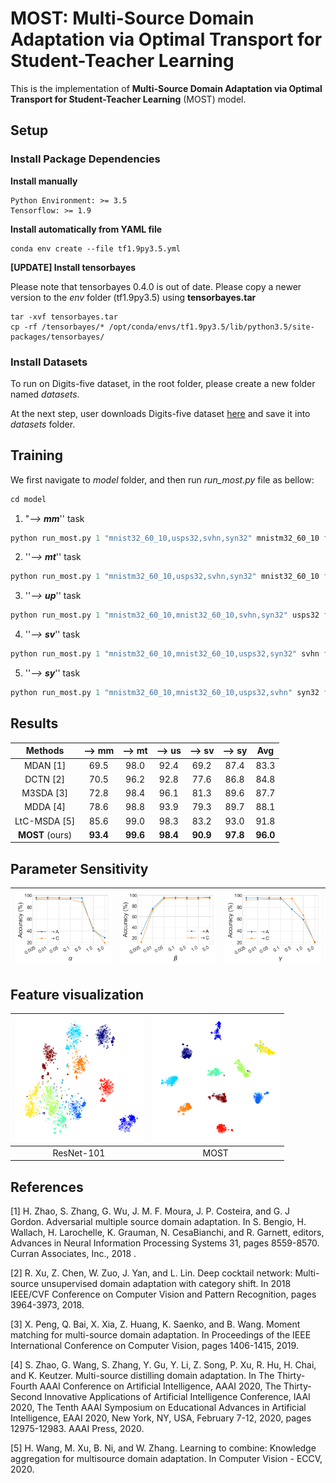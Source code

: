 

# MOST: Multi-Source Domain Adaptation via Optimal Transport for Student-Teacher Learning

This is the implementation of **Multi-Source Domain Adaptation via Optimal Transport for Student-Teacher Learning** (MOST) model.

## Setup

### Install Package Dependencies

**Install manually**

```
Python Environment: >= 3.5
Tensorflow: >= 1.9
```

**Install automatically from YAML file**

```
conda env create --file tf1.9py3.5.yml
```

**[UPDATE] Install tensorbayes**

Please note that tensorbayes 0.4.0 is out of date. Please copy a newer version to the *env* folder (tf1.9py3.5) using **tensorbayes.tar**

```
tar -xvf tensorbayes.tar
cp -rf /tensorbayes/* /opt/conda/envs/tf1.9py3.5/lib/python3.5/site-packages/tensorbayes/
```

### Install Datasets

To run on Digits-five dataset, in the root folder, please create a new folder named *datasets*.  

At the next step, user downloads Digits-five dataset [here](https://drive.google.com/file/d/12dUT_xBfikgsjYI6w9FyAKvx1UIz-Ccg/view?usp=sharing) and save it into *datasets* folder.

## Training

We first navigate to *model* folder, and then run *run_most.py* file as bellow:

```python
cd model
```

1. "*--> **mm***'' task

```python
python run_most.py 1 "mnist32_60_10,usps32,svhn,syn32" mnistm32_60_10 format mat num_iters 80000 phase1_iters 0 summary_freq 800 learning_rate 0.0002 batch_size 200 src_class_trade_off 1.0 src_domain_trade_off "1.0,1.0,1.0,1.0" ot_trade_off 0.1 domain_trade_off 1.0 trg_vat_troff 0.1 trg_ent_troff 0.1 data_shift_troff 10.0 mimic_trade_off 0.1 cast_data True cnn_size small theta 0.1 sample_size 5
```

2. ''*--> **mt***'' task
```python
python run_most.py 1 "mnistm32_60_10,usps32,svhn,syn32" mnist32_60_10 format mat num_iters 80000 phase1_iters 0 summary_freq 800 learning_rate 0.0002 batch_size 200 src_class_trade_off 1.0 src_domain_trade_off "1.0,1.0,1.0,1.0" ot_trade_off 0.1 domain_trade_off 1.0 trg_vat_troff 0.1 trg_ent_troff 0.1 data_shift_troff 10.0 mimic_trade_off 1.0 cast_data True cnn_size small theta 0.1 sample_size 5
```

3. ''*--> **up***'' task
```python
python run_most.py 1 "mnistm32_60_10,mnist32_60_10,svhn,syn32" usps32 format mat num_iters 80000 phase1_iters 0 summary_freq 800 learning_rate 0.0002 batch_size 200 src_class_trade_off 1.0 src_domain_trade_off "1.0,1.0,1.0,1.0" ot_trade_off 0.1 domain_trade_off 1.0 trg_vat_troff 0.1 trg_ent_troff 0.1 data_shift_troff 10.0 mimic_trade_off 1.0 cast_data True cnn_size small theta 0.1 sample_size 5
```

4. ''*--> **sv***'' task
```python
python run_most.py 1 "mnistm32_60_10,mnist32_60_10,usps32,syn32" svhn format mat num_iters 80000 phase1_iters 0 summary_freq 800 learning_rate 0.0002 batch_size 200 src_class_trade_off 1.0 src_domain_trade_off "1.0,1.0,1.0,1.0" ot_trade_off 0.1 domain_trade_off 1.0 trg_vat_troff 0.1 trg_ent_troff 0.0 data_shift_troff 10.0 mimic_trade_off 1.0 cast_data True cnn_size small theta 0.1 sample_size 5
```

5. ''*--> **sy***'' task
```python
python run_most.py 1 "mnistm32_60_10,mnist32_60_10,usps32,svhn" syn32 format mat num_iters 80000 phase1_iters 0 summary_freq 800 learning_rate 0.0002 batch_size 200 src_class_trade_off 1.0 src_domain_trade_off "1.0,1.0,1.0,1.0" ot_trade_off 0.1 domain_trade_off 1.0 trg_vat_troff 0.1 trg_ent_troff 0.0 data_shift_troff 10.0 mimic_trade_off 1.0 cast_data True cnn_size small theta 0.1 sample_size 5
```

## Results

|     Methods     |  --> mm  |  --> mt  |  --> us  |  --> sv  |  --> sy  |   Avg    |
| :-------------: | :------: | :------: | :------: | :------: | :------: | :------: |
|    MDAN [1]     |   69.5   |   98.0   |   92.4   |   69.2   |   87.4   |   83.3   |
|    DCTN [2]     |   70.5   |   96.2   |   92.8   |   77.6   |   86.8   |   84.8   |
|    M3SDA [3]    |   72.8   |   98.4   |   96.1   |   81.3   |   89.6   |   87.7   |
|    MDDA [4]     |   78.6   |   98.8   |   93.9   |   79.3   |   89.7   |   88.1   |
|  LtC-MSDA [5]   |   85.6   |   99.0   |   98.3   |   83.2   |   93.0   |   91.8   |
| **MOST** (ours) | **93.4** | **99.6** | **98.4** | **90.9** | **97.8** | **96.0** |

## Parameter Sensitivity

| <img src="figs\most_alpha.png" style="zoom:20%;" /> | <img src="figs\most_beta.png" style="zoom:20%;" /> | <img src="figs\most_gamma.png" style="zoom:20%;" /> |
| :-------------------------------------------------: | -------------------------------------------------- | --------------------------------------------------- |

## Feature visualization

| <img src="figs\tsne_ResNet101.png" style="zoom:20%;" /> | <img src="figs\tsne_MOST.png" style="zoom:20%;" /> |
| :-----------------------------------------------------: | :------------------------------------------------: |
|                       ResNet-101                        |                        MOST                        |

## References

[1] H. Zhao, S. Zhang, G. Wu, J. M. F. Moura, J. P. Costeira, and G. J Gordon. Adversarial multiple source domain adaptation. In S. Bengio, H. Wallach, H. Larochelle, K. Grauman, N. CesaBianchi, and R. Garnett, editors, Advances in Neural Information Processing Systems 31, pages 8559-8570. Curran Associates, Inc., 2018 .

[2] R. Xu, Z. Chen, W. Zuo, J. Yan, and L. Lin. Deep cocktail network: Multi-source unsupervised domain adaptation with category shift. In 2018 IEEE/CVF Conference on Computer Vision and Pattern Recognition, pages 3964-3973, 2018.  

[3] X. Peng, Q. Bai, X. Xia, Z. Huang, K. Saenko, and B. Wang. Moment matching for multi-source domain adaptation. In Proceedings of the IEEE International Conference on Computer Vision, pages 1406-1415, 2019.  

[4] S. Zhao, G. Wang, S. Zhang, Y. Gu, Y. Li,
Z. Song, P. Xu, R. Hu, H. Chai, and K. Keutzer. Multi-source distilling domain adaptation. In The Thirty-Fourth AAAI Conference on Artificial Intelligence, AAAI 2020, The Thirty-Second Innovative Applications of Artificial Intelligence Conference, IAAI 2020, The Tenth AAAI Symposium on Educational Advances in Artificial Intelligence, EAAI 2020, New York, NY, USA, February 7-12, 2020, pages 12975-12983. AAAI Press, 2020.

[5] H. Wang, M. Xu, B. Ni, and W. Zhang. Learning to combine: Knowledge aggregation for multisource domain adaptation. In Computer Vision - ECCV, 2020. 

